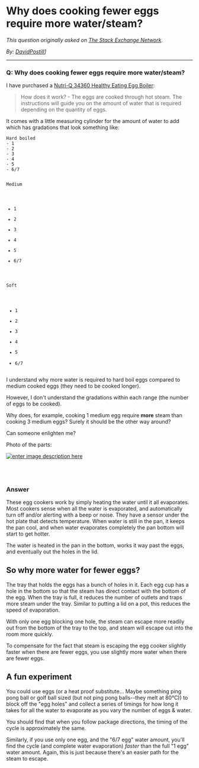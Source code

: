# Why does cooking fewer eggs require more water/steam?

_This question originally asked on [The Stack Exchange Network](https://dba.stackexchange.com/q/116059)._

_By: [DavidPostill](https://dba.stackexchange.com/u/51123)]_
<br><hr>
### Q: Why does cooking fewer eggs require more water/steam?
<p>I have purchased a <a href="https://www.amazon.co.uk/Nutri-Q-34360-Healthy-Poaching-Stainless/dp/B076F577M6" rel="noreferrer">Nutri-Q 34360 Healthy Eating Egg Boiler</a>:</p>
<blockquote>
<p>How does it work? - The eggs are cooked through hot steam. The instructions will guide you on the amount of water that is required depending on the quantity of eggs.</p>
</blockquote>
<p>It comes with a little measuring cylinder for the amount of water to add which has gradations that look something like:</p>
<pre><code>Hard boiled
- 1
- 2
- 3
- 4
- 5
- 6/7

Medium
- 1
- 2
- 3
- 4
- 5
- 6/7

Soft
- 1
- 2
- 3
- 4
- 5
- 6/7
</code></pre>
<p>I understand why more water is required to hard boil eggs compared to medium cooked eggs (they need to be cooked longer).</p>
<p>However, I don't understand the gradations within each range (the number of eggs to be cooked).</p>
<p>Why does, for example, cooking 1 medium egg require <strong>more</strong> steam than cooking 3 medium eggs? Surely it should be the other way around?</p>
<p>Can someone enlighten me?</p>
<p>Photo of the parts:</p>
<p><a href="https://i.sstatic.net/8NyiO.png" rel="noreferrer"><img src="https://i.sstatic.net/8NyiO.png" alt="enter image description here" /></a></p>

<br><br>
### Answer 
<p>These egg cookers work by simply heating the water until it all evaporates. Most cookers sense when all the water is evaporated, and automatically turn off and/or alerting with a beep or noise. They have a sensor under the hot plate that detects temperature. When water is still in the pan, it keeps the pan cool, and when water evaporates completely the pan bottom will start to get hotter.</p>
<p>The water is heated in the pan in the bottom, works it way past the eggs, and eventually out the holes in the lid.</p>
<h2>So why more water for fewer eggs?</h2>
<p>The tray that holds the eggs has a bunch of holes in it. Each egg cup has a hole in the bottom so that the steam has direct contact with the bottom of the egg. When the tray is full, it reduces the number of outlets and traps more steam under the tray. Similar to putting a lid on a pot, this reduces the speed of evaporation.</p>
<p>With only one egg blocking one hole, the steam can escape more readily out from the bottom of the tray to the top, and steam will escape out into the room more quickly.</p>
<p>To compensate for the fact that steam is escaping the egg cooker slightly faster when there are fewer eggs, you use slightly more water when there are fewer eggs.</p>
<h2>A fun experiment</h2>
<p>You could use eggs (or a heat proof substitute... Maybe something ping pong ball or golf ball sized (but not ping pong balls--they melt at 80°C)) to block off the &quot;egg holes&quot; and collect a series of timings for how long it takes for all the water to evaporate as you vary the number of eggs &amp; water.</p>
<p>You should find that when you follow package directions, the timing of the cycle is approximately the same.</p>
<p>Similarly, if you use only one egg, and the &quot;6/7 egg&quot; water amount, you'll find the cycle (and complete water evaporation) <em>faster</em> than the full &quot;1 egg&quot; water amount. Again, this is just because there's an easier path for the steam to escape.</p>

